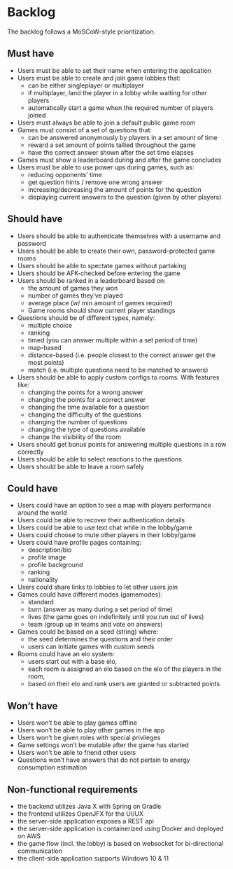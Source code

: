 # Backlog
The backlog follows a MoSCoW-style prioritization.

## Must have
- Users must be able to set their name when entering the application
- Users must be able to create and join game lobbies that:
  - can be either singleplayer or multiplayer
  - if multiplayer, land the player in a lobby while waiting for other players
  - automatically start a game when the required number of players joined
- Users must always be able to join a default public game room
- Games must consist of a set of questions that:
  - can be answered anonymously by players in a set amount of time
  - reward a set amount of points tallied throughout the game
  - have the correct answer shown after the set time elapses
- Games must show a leaderboard during and after the game concludes
- Users must be able to use power ups during games, such as:
  - reducing opponents’ time
  - get question hints / remove one wrong answer
  - increasing/decreasing the amount of points for the question
  - displaying current answers to the question (given by other players)
## Should have
- Users should be able to authenticate themselves with a username and password
- Users should be able to create their own, password-protected game rooms
- Users should be able to spectate games without partaking
- Users should be AFK-checked before entering the game
- Users should be ranked in a leaderboard based on:
  - the amount of games they won
  - number of games they’ve played
  - average place (w/ min amount of games required)
  - Game rooms should show current player standings
- Questions should be of different types, namely:
  - multiple choice
  - ranking
  - timed (you can answer multiple within a set period of time)
  - map-based
  - distance-based (i.e. people closest to the correct answer get the most points)
  - match (i.e. multiple questions need to be matched to answers)
- Users should be able to apply custom configs to rooms. With features like:
  - changing the points for a wrong answer
  - changing the points for a correct answer
  - changing the time available for a question
  - changing the difficulty of the questions
  - changing the number of questions
  - changing the type of questions available
  - change the visibility of the room
- Users should get bonus points for answering multiple questions in a row correctly
- Users should be able to select reactions to the questions
- Users should be able to leave a room safely

## Could have
- Users could have an option to see a map with players performance around the world
- Users could be able to recover their authentication details
- Users could be able to use text chat while in the lobby/game
- Users could choose to mute other players in their lobby/game
- Users could have profile pages containing:
  - description/bio
  - profile image
  - profile background
  - ranking
  - nationality
- Users could share links to lobbies to let other users join
- Games could have different modes (gamemodes):
  - standard
  - burn (answer as many during a set period of time)
  - lives (the game goes on indefinitely until you run out of lives)
  - team (group up in teams and vote on answers)
- Games could be based on a seed (string) where:
  - the seed determines the questions and their order
  - users can initiate games with custom seeds
- Rooms could have an elo system:
  - users start out with a base elo,
  - each room is assigned an elo based on the elo of the players in the room,
  - based on their elo and rank users are granted or subtracted points

## Won’t have
- Users won’t be able to play games offline
- Users won’t be able to play other games in the app
- Users won’t be given roles with special privileges
- Game settings won’t be mutable after the game has started
- Users won’t be able to friend other users
- Questions won’t have answers that do not pertain to energy consumption estimation

## Non-functional requirements
- the backend utilizes Java X with Spring on Gradle
- the frontend utilizes OpenJFX for the UI/UX
- the server-side application exposes a REST api
- the server-side application is containerized using Docker and deployed on AWS
- the game flow (incl. the lobby) is based on websocket for bi-directional communication
- the client-side application supports Windows 10 & 11

